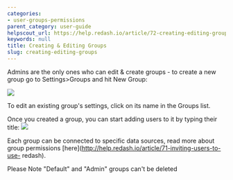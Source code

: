 ```yaml
---
categories:
- user-groups-permissions
parent_category: user-guide
helpscout_url: https://help.redash.io/article/72-creating-editing-groups
keywords: null
title: Creating & Editing Groups
slug: creating-editing-groups
---
```

Admins are the only ones who can edit & create groups - to create a new group
go to Settings>Groups and hit New Group:

![](https://redash.io/help/assets/group_settings.png)

To edit an existing group's settings, click on its name in the Groups list.

Once you created a group, you can start adding users to it by typing their
title: ![](https://redash.io/help/assets/view_only_group.png)

Each group can be connected to specific data sources, read more about group
permissions [here](http://help.redash.io/article/71-inviting-users-to-use-
redash).

Please Note "Default" and "Admin" groups can't be deleted

